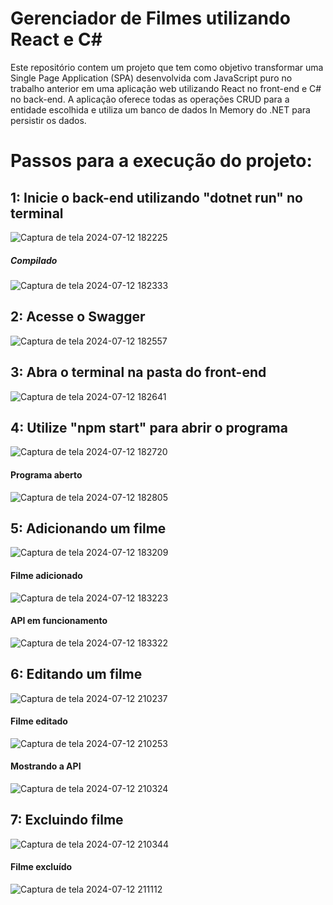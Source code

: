 # Gerenciador de Filmes utilizando React e C#
Este repositório contem um projeto que tem como objetivo transformar uma Single Page Application (SPA) desenvolvida com JavaScript puro no trabalho anterior em uma aplicação web utilizando React
no front-end e C# no back-end. A aplicação oferece todas as operações CRUD para a entidade escolhida e utiliza um banco de dados In Memory do .NET para persistir os dados.

# Passos para a execução do projeto:

## 1: Inicie o back-end utilizando "dotnet run" no terminal
![Captura de tela 2024-07-12 182225](https://github.com/user-attachments/assets/0fa1192a-eaa7-4c2b-9d58-9e2655f763b5)

##### Compilado
![Captura de tela 2024-07-12 182333](https://github.com/user-attachments/assets/76ec68a7-1ea9-45cc-924c-0565a1ca766f)

## 2: Acesse o Swagger
![Captura de tela 2024-07-12 182557](https://github.com/user-attachments/assets/a9e9c23b-71b6-431a-8229-1dee2c161359)

## 3: Abra o terminal na pasta do front-end
![Captura de tela 2024-07-12 182641](https://github.com/user-attachments/assets/251da760-ee8d-4a9d-a6ec-4824b659a2fd)

## 4: Utilize "npm start" para abrir o programa
![Captura de tela 2024-07-12 182720](https://github.com/user-attachments/assets/a0ebc691-a139-4d77-93c2-11dd2d671933)

#### Programa aberto
![Captura de tela 2024-07-12 182805](https://github.com/user-attachments/assets/428fc57e-093e-4a76-842c-c10c2f477c84)

## 5: Adicionando um filme
![Captura de tela 2024-07-12 183209](https://github.com/user-attachments/assets/28fd4f1a-dca6-47fa-9a53-a06b8391be46)

#### Filme adicionado
![Captura de tela 2024-07-12 183223](https://github.com/user-attachments/assets/c1531755-fbed-4474-9f55-52810e4329d8)

#### API em funcionamento
![Captura de tela 2024-07-12 183322](https://github.com/user-attachments/assets/3e037873-98a0-4aec-a6f7-7af5d3c47088)

## 6: Editando um filme
![Captura de tela 2024-07-12 210237](https://github.com/user-attachments/assets/2c59bfb6-c539-43a1-b903-d47f36aee285)

#### Filme editado
![Captura de tela 2024-07-12 210253](https://github.com/user-attachments/assets/e76008cc-a8da-468b-9548-91dbcdebae71)

#### Mostrando a API
![Captura de tela 2024-07-12 210324](https://github.com/user-attachments/assets/07786cb2-1cd5-451a-a9f3-d91aca3c8cb4)

## 7: Excluindo filme
![Captura de tela 2024-07-12 210344](https://github.com/user-attachments/assets/c6a56e42-4b34-4636-a02e-ce02479a0523)

#### Filme excluído
![Captura de tela 2024-07-12 211112](https://github.com/user-attachments/assets/ce675963-2312-4d4c-ab92-c0dc361c9afd)







